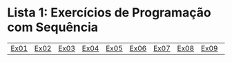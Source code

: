 # Lista 1: Exercícios de Programação com Sequência



|||||||||||
|-------------------------------------|--------------|--------------|--------------|--------------|--------------|--------------|--------------|--------------|--------------|
| [Ex01](src/controller/Questao01.java) | [Ex02](src/controller/Questao02.java) | [Ex03](src/controller/Questao03.java) | [Ex04](src/controller/Questao04.java) | [Ex05](src/controller/Questao05.java) | [Ex06](src/controller/Questao06.java) | [Ex07](src/controller/Questao07.java) | [Ex08](src/controller/Questao08.java) | [Ex09](src/controller/Questao09.java) | [Ex10](src/controller/Questao10.java) |

